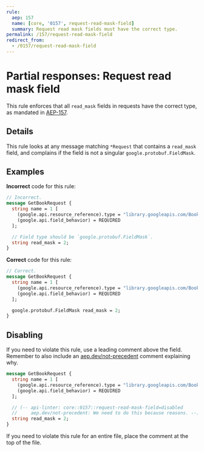 ```yaml
---
rule:
  aep: 157
  name: [core, '0157', request-read-mask-field]
  summary: Request read mask fields must have the correct type.
permalink: /157/request-read-mask-field
redirect_from:
  - /0157/request-read-mask-field
---
```


# Partial responses: Request read mask field

This rule enforces that all `read_mask` fields in requests have the correct
type, as mandated in [AEP-157][].

## Details

This rule looks at any message matching `*Request` that contains a `read_mask`
field, and complains if the field is not a singular `google.protobuf.FieldMask`.

## Examples

**Incorrect** code for this rule:

```proto
// Incorrect.
message GetBookRequest {
  string name = 1 [
    (google.api.resource_reference).type = "library.googleapis.com/Book",
    (google.api.field_behavior) = REQUIRED
  ];

  // Field type should be `google.protobuf.FieldMask`.
  string read_mask = 2;
}
```

**Correct** code for this rule:

```proto
// Correct.
message GetBookRequest {
  string name = 1 [
    (google.api.resource_reference).type = "library.googleapis.com/Book",
    (google.api.field_behavior) = REQUIRED
  ];

  google.protobuf.FieldMask read_mask = 2;
}
```

## Disabling

If you need to violate this rule, use a leading comment above the field.
Remember to also include an [aep.dev/not-precedent][] comment explaining why.

```proto
message GetBookRequest {
  string name = 1 [
    (google.api.resource_reference).type = "library.googleapis.com/Book",
    (google.api.field_behavior) = REQUIRED
  ];

  // (-- api-linter: core::0157::request-read-mask-field=disabled
  //     aep.dev/not-precedent: We need to do this because reasons. --)
  string read_mask = 2;
}
```

If you need to violate this rule for an entire file, place the comment at the
top of the file.

[aep-157]: https://aep.dev/157
[aep.dev/not-precedent]: https://aep.dev/not-precedent
